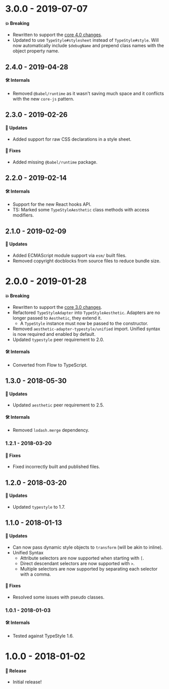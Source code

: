 # 3.0.0 - 2019-07-07

#### 💥 Breaking

- Rewritten to support the
  [core 4.0 changes](https://github.com/milesj/aesthetic/blob/master/packages/aesthetic/CHANGELOG.md).
- Updated to use `TypeStyle#stylesheet` instead of `TypeStyle#style`. Will now automatically include
  `$debugName` and prepend class names with the object property name.

## 2.4.0 - 2019-04-28

#### 🛠 Internals

- Removed `@babel/runtime` as it wasn't saving much space and it conflicts with the new `core-js`
  pattern.

## 2.3.0 - 2019-02-26

#### 🚀 Updates

- Added support for raw CSS declarations in a style sheet.

#### 🐞 Fixes

- Added missing `@babel/runtime` package.

## 2.2.0 - 2019-02-14

#### 🛠 Internals

- Support for the new React hooks API.
- TS: Marked some `TypeStyleAesthetic` class methods with access modifiers.

## 2.1.0 - 2019-02-09

#### 🚀 Updates

- Added ECMAScript module support via `esm/` built files.
- Removed copyright docblocks from source files to reduce bundle size.

# 2.0.0 - 2019-01-28

#### 💥 Breaking

- Rewritten to support the
  [core 3.0 changes](https://github.com/milesj/aesthetic/blob/master/packages/aesthetic/CHANGELOG.md).
- Refactored `TypeStyleAdapter` into `TypeStyleAesthetic`. Adapters are no longer passed to
  `Aesthetic`, they extend it.
  - A `TypeStyle` instance must now be passed to the constructor.
- Removed `aesthetic-adapter-typestyle/unified` import. Unified syntax is now required and enabled
  by default.
- Updated `typestyle` peer requirement to 2.0.

#### 🛠 Internals

- Converted from Flow to TypeScript.

## 1.3.0 - 2018-05-30

#### 🚀 Updates

- Updated `aesthetic` peer requirement to 2.5.

#### 🛠 Internals

- Removed `lodash.merge` dependency.

### 1.2.1 - 2018-03-20

#### 🐞 Fixes

- Fixed incorrectly built and published files.

## 1.2.0 - 2018-03-20

#### 🚀 Updates

- Updated `typestyle` to 1.7.

## 1.1.0 - 2018-01-13

#### 🚀 Updates

- Can now pass dynamic style objects to `transform` (will be akin to inline).
- Unified Syntax
  - Attribute selectors are now supported when starting with `[`.
  - Direct descendant selectors are now supported with `>`.
  - Multiple selectors are now supported by separating each selector with a comma.

#### 🐞 Fixes

- Resolved some issues with pseudo classes.

### 1.0.1 - 2018-01-03

#### 🛠 Internals

- Tested against TypeStyle 1.6.

# 1.0.0 - 2018-01-02

#### 🎉 Release

- Initial release!
